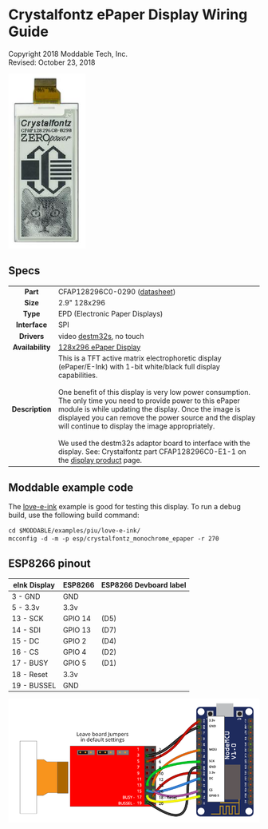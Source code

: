# Crystalfontz ePaper Display Wiring Guide
Copyright 2018 Moddable Tech, Inc.<BR>
Revised: October 23, 2018

![](./images/eink-display.jpeg)

## Specs

| | |
| :---: | :--- |
| **Part** | CFAP128296C0-0290 ([datasheet](https://www.crystalfontz.com/products/document/3660/CFAP128296C0-0290DatasheetReleaseDate2017-08-14.pdf))
| **Size**  | 2.9" 128x296
| **Type** | EPD (Electronic Paper Displays)
| **Interface** | SPI
| **Drivers** | video [destm32s](../../documentation/drivers/destm32s/destm32s.md), no touch
| **Availability** | [128x296 ePaper Display](https://www.crystalfontz.com/product/cfap128296c00290-128x296-epaper-display-eink)
| **Description** | This is a TFT active matrix electrophoretic display (ePaper/E-Ink) with 1-bit white/black full display capabilities.<BR><BR>One benefit of this display is very low power consumption. The only time you need to provide power to this ePaper module is while updating the display. Once the image is displayed you can remove the power source and the display will continue to display the image appropriately.<BR><BR>We used the destm32s adaptor board to interface with the display. See: Crystalfontz part CFAP128296C0-E1-1 on the [display product](https://www.crystalfontz.com/product/cfap128296c00290-128x296-epaper-display-eink) page.

## Moddable example code

The [love-e-ink](../../examples/piu/love-e-ink/) example is good for testing this display. To run a debug build, use the following build command:

```
cd $MODDABLE/examples/piu/love-e-ink/
mcconfig -d -m -p esp/crystalfontz_monochrome_epaper -r 270
```

## ESP8266 pinout

| eInk Display | ESP8266 | ESP8266 Devboard label
| --- | --- | --- |
| 3 - GND | GND |
| 5 - 3.3v | 3.3v |
| 13 - SCK | GPIO 14 | (D5)
| 14 - SDI | GPIO 13 | (D7)
| 15 - DC | GPIO 2 | (D4)
| 16 - CS | GPIO 4 | (D2)
| 17 - BUSY | GPIO 5 | (D1)
| 18 - Reset | 3.3v |
| 19 - BUSSEL | GND |


![Generic 2.4"-2.8" wiring illustration](images/eink+adaptor+esp-wiring.png)

